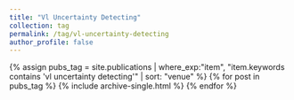 ```yaml
---
title: "Vl Uncertainty Detecting"
collection: tag
permalink: /tag/vl-uncertainty-detecting
author_profile: false
---
```

{% assign pubs_tag = site.publications | where_exp:"item", "item.keywords contains 'vl uncertainty detecting'" | sort: "venue" %}
{% for post in pubs_tag %}
  {% include archive-single.html %}
{% endfor %}
